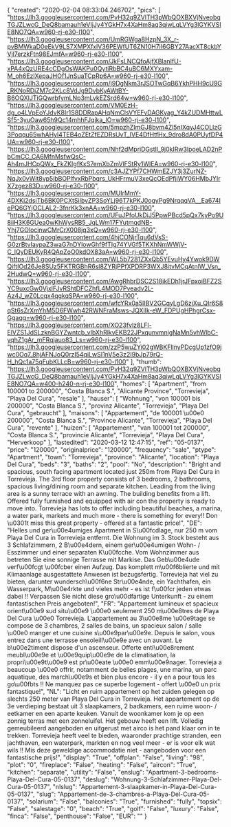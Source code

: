 {
"created": "2020-02-04 08:33:04.246702",
"pics": [
"https://lh3.googleusercontent.com/PvH32q9ZVlTH3pWbQOXBXVjNveobqTGJZLwcG_DeQ8bamauh1eVIjJy4YGkH7x4XaHm8aq3qiwLqLVYg3lGYKVSIE8NO7QA=w960-rj-e30-l100",
"https://lh3.googleusercontent.com/UmRGWga8HzpN_3X_r-pvBMWkaD0eEkV9LS7XMPXfxlV36PEWfUT6ZN10H7iI6GBY27AacXT8ckbYVjl7erzkFtn98EJmfA=w960-rj-e30-l100",
"https://lh3.googleusercontent.com/JkFsLNCQfoAjfXBlanIfU-xPA4xQzURE4cCDgOsWAKPu0QytiRbBC4uBC6MXYxam-M_oh6EzlXepaJHOf1JnSuaTCpRp6A=w960-rj-e30-l100",
"https://lh3.googleusercontent.com/j9DgNkm3rJSOTwGqB6YkhPHH9cU9G_RKNoRDjZM7c2KLc8VdJg9DvbKyAWtBY-B6OQXlJTiGQwrbfymLNp3mLykEZSrd64w=w960-rj-e30-l100",
"https://lh3.googleusercontent.com/VM0EzH-dg_o4LVpEoYJdvK8Ir1S8DDRapAHqNmClsVYEFvDAGKyag_Y4kZUDMHttwLSf5-3yuOaw65h9Qc14mhhFJqjka_lO=w960-rj-e30-l100",
"https://lh3.googleusercontent.com/5mpzhZImGJ8bvm4Zl5nIXqyJ4COLlzG3Poqqu65whAHyl4TEB4oZEtZfEZDRsUvT_IVE4DfHtfHx_9dro8dA0PUyfDP4UA=w960-rj-e30-l100",
"https://lh3.googleusercontent.com/Nhf2dMpriDGstIl_9j0kIRw3lpoeLAD2nPbCmCC_CA6MfnMsfwQsC-Ah4mJHCpQWx_FkZKIgfKxS7emXbZmVlFStRy1WlEA=w960-rj-e30-l100",
"https://lh3.googleusercontent.com/c3AJZYPf7CHWmEZJY3j3ZurNZ-NqJx0vWit8vp5ibBOPlfvxRbPbqrs_UkHFrmuV3xeQcOEdPfjjWY06HMbJYIrX7zgez83D=w960-rj-e30-l100",
"https://lh3.googleusercontent.com/MUIrMmY-4DXKj2dsjTb6BK0PCXtSiIbvZP3SoYLj96T7kPKJ0ogyPg9NrqqqVA__Ea674IePQ6GYjOCLAL2-3fnrKk3xnAA=w960-rj-e30-l100",
"https://lh3.googleusercontent.com/UFuJPfoUkDiJ5PpwPBcd5pQx7kyPo9U8iiH3K6GUea0wKhWysRB5_JqLWm17FYutmqdNB-Yhj7GOlocinwCMrCrX008jq3xQ=w960-rj-e30-l100",
"https://lh3.googleusercontent.com/4hjCONjrTqu6dVsS-G0zrBtvIaypaZ3waG7nDYlowGhf9fTIg74YVGf5TKXhNmWWjV-C_lQyDEUKyR4QApZoO0kdOX83aA=w960-rj-e30-l100",
"https://lh3.googleusercontent.com/WL5b7281ZXxQb5YEvuHy4Ywok9DWQiftIOd26Je8SUz5FKTRGBhR6sl8ZYRjPPfXPDRP3WXJ8itvMCqAtnlW_Vsn_2HudwQ=w960-rj-e30-l100",
"https://lh3.googleusercontent.com/AwgRhbrDSC2S18ikEDh1jrJFpxoiBFZ2SYC9uxcGw0VjxlFJvRShtDFCZhfL4MOD7Pveadv2L-Az4J_wZ0Lcqx4qgkqSPA=w960-rj-e30-l100",
"https://lh3.googleusercontent.com/wfcYRx0a5lIBV2GCqyLgD6zjXu_QIr6S8qSt6sZrXmYhM5D6FWwh42RWNFraMsws-JQXlIk-eW_FDPUgHPhgrCsx-Ggaqg=w960-rj-e30-l100",
"https://lh3.googleusercontent.com/XO23fvlz8LFl-ElVZS1JdSLzknBGYZwntcb_vIbXhRlkvEKB22JPxqunvmnigNaMn5vhWlbC-yqhZ1gAr_mFRqjauo83_Ls=w960-rj-e30-l100",
"https://lh3.googleusercontent.com/zzP5wuZYi02gWBKFllnyPDcgUp1zfO9jwc0Oq7_8hjAFNJoQ0rzI54qiLwSI1nV5e3z2I9bJp79rQ-H_hQc1a75qFubKLLcB=w960-rj-e30-l100"
],
"thumb": "https://lh3.googleusercontent.com/PvH32q9ZVlTH3pWbQOXBXVjNveobqTGJZLwcG_DeQ8bamauh1eVIjJy4YGkH7x4XaHm8aq3qiwLqLVYg3lGYKVSIE8NO7QA=w400-h240-n-rj-e30-l100",
"homes": [
"Apartment",
"from 100001 to 200000",
"Costa Blanca S.",
"Alicante Province",
"Torrevieja",
"Playa Del Cura",
"resale"
],
"hauser": [
"Wohnung",
"von 100001 bis 200000",
"Costa Blanca S.",
"provinz Alicante",
"Torrevieja",
"Playa Del Cura",
"gebraucht"
],
"maisons": [
"Appartement",
"de 100001 \u00e0 200000",
"Costa Blanca S.",
"Province Alicante",
"Torrevieja",
"Playa Del Cura",
"revente"
],
"huizen": [
"Appartement",
"van 100001 tot 200000",
"Costa Blanca S.",
"provincie Alicante",
"Torrevieja",
"Playa Del Cura",
"Herverkoop"
],
"lastedited": "2020-03-12 12:47:15",
"ref": "05-0137",
"price": "120000",
"originalprice": "120000",
"frequency": "sale",
"ptype": "Apartment",
"town": "Torrevieja",
"province": "Alicante",
"location": "Playa Del Cura",
"beds": "3",
"baths": "2",
"pool": "No",
"description": "Bright and spacious, south facing apartment located just 250m from Playa Del Cura in Torrevieja. The 3rd floor property consists of 3 bedrooms, 2 bathrooms, spacious living/dining room and separate kitchen. Leading from the living area is a sunny terrace with an awning. The building benefits from a lift. Offered fully furnished and equipped with air con the property is ready to move into. Torrevieja has lots to offer including beautiful beaches, a marina, a water park, markets and much more - there is something for every!! Don \u0301t miss this great property - offered at a fantastic price!",
"DE": "Helles und ger\u00e4umiges Apartment in S\u00fcdlage, nur 250 m vom Playa Del Cura in Torrevieja entfernt. Die Wohnung im 3. Stock besteht aus 3 Schlafzimmern, 2 B\u00e4dern, einem ger\u00e4umigen Wohn- / Esszimmer und einer separaten K\u00fcche. Vom Wohnzimmer aus betreten Sie eine sonnige Terrasse mit Markise. Das Geb\u00e4ude verf\u00fcgt \u00fcber einen Aufzug. Das komplett m\u00f6blierte und mit Klimaanlage ausgestattete Anwesen ist bezugsfertig. Torrevieja hat viel zu bieten, darunter wundersch\u00f6ne Str\u00e4nde, ein Yachthafen, ein Wasserpark, M\u00e4rkte und vieles mehr - es ist f\u00fcr jeden etwas dabei !! Verpassen Sie nicht diese gro\u00dfartige Unterkunft - zu einem fantastischen Preis angeboten!",
"FR": "Appartement lumineux et spacieux orient\u00e9 sud situ\u00e9 \u00e0 seulement 250 m\u00e8tres de Playa Del Cura \u00e0 Torrevieja. L'appartement au 3\u00e8me \u00e9tage se compose de 3 chambres, 2 salles de bains, un spacieux salon / salle \u00e0 manger et une cuisine s\u00e9par\u00e9e. Depuis le salon, vous entrez dans une terrasse ensoleill\u00e9e avec un auvant. Le b\u00e2timent dispose d'un ascenseur. Offerte enti\u00e8rement meubl\u00e9e et \u00e9quip\u00e9e de la climatisation, la propri\u00e9t\u00e9 est pr\u00eate \u00e0 emm\u00e9nager. Torrevieja a beaucoup \u00e0 offrir, notamment de belles plages, une marina, un parc aquatique, des march\u00e9s et bien plus encore - il y en a pour tous les go\u00fbts !! Ne manquez pas ce superbe logement - offert \u00e0 un prix fantastique!",
"NL": "Licht en ruim appartement op het zuiden gelegen op slechts 250 meter van Playa Del Cura in Torrevieja. Het appartement op de 3e verdieping bestaat uit 3 slaapkamers, 2 badkamers, een ruime woon- / eetkamer en een aparte keuken. Vanuit de woonkamer kom je op een zonnig terras met een zonneluifel. Het gebouw heeft een lift. Volledig gemeubileerd aangeboden en uitgerust met airco is het pand klaar om in te trekken. Torrevieja heeft veel te bieden, waaronder prachtige stranden, een jachthaven, een waterpark, markten en nog veel meer - er is voor elk wat wils !! Mis deze geweldige accommodatie niet - aangeboden voor een fantastische prijs!",
"display": "True",
"offplan": "False",
"living": "98",
"plot": "0",
"fireplace": "False",
"heating": "False",
"aircon": "True",
"kitchen": "separate",
"utility": "False",
"enslug": "Apartment-3-bedrooms-Playa-Del-Cura-05-0137",
"deslug": "Wohnung-3-Schlafzimmer-Playa-Del-Cura-05-0137",
"nlslug": "Appartement-3-slaapkamer-in-Playa-Del-Cura-05-0137",
"slug": "Appartement-de-3-chambres-a-Playa-Del-Cura-05-0137",
"solarium": "False",
"balconies": "True",
"furnished": "fully",
"topsix": "False",
"salestage": "0",
"beach": "True",
"golf": "False",
"luxury": "False",
"finca": "False",
"penthouse": "False",
"EUR": ""
}